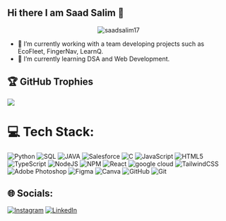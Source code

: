 ## Hi there I am Saad Salim 👋
<p align="center"> <img src="https://komarev.com/ghpvc/?username=saadsalim17&label=VISITS&color=0e75b6&style=for-the-badge" alt="saadsalim17" /> </p>

- 🔭 I’m currently working with a team developing projects such as EcoFleet, FingerNav, LearnQ.
- 🌱 I’m currently learning DSA and Web Development.
## 🏆 GitHub Trophies
![](https://github-profile-trophy.vercel.app/?username=saadsaleem17&theme=discord&no-frame=false&no-bg=false&margin-w=4)

# 💻 Tech Stack:
![Python](https://img.shields.io/badge/Python-%233776AB?style=for-the-badge&logo=python&labelColor=white) ![SQL](https://img.shields.io/badge/SQL-%234479A1?style=for-the-badge&logo=mysql&logoColor=white) ![JAVA](https://img.shields.io/badge/java-black?style=for-the-badge&logo=Java&labelColor=white) ![Salesforce](https://img.shields.io/badge/Salesforce-%234479A1?style=for-the-badge&logo=salesforce&logoColor=white) ![C](https://img.shields.io/badge/c-%2300599C.svg?style=for-the-badge&logo=c&logoColor=white) ![JavaScript](https://img.shields.io/badge/javascript-%23323330.svg?style=for-the-badge&logo=javascript&logoColor=%23F7DF1E) ![HTML5](https://img.shields.io/badge/html5-%23E34F26.svg?style=for-the-badge&logo=html5&logoColor=white) ![TypeScript](https://img.shields.io/badge/typescript-%23007ACC.svg?style=for-the-badge&logo=typescript&logoColor=white)   ![NodeJS](https://img.shields.io/badge/node.js-6DA55F?style=for-the-badge&logo=node.js&logoColor=white) ![NPM](https://img.shields.io/badge/NPM-%23CB3837.svg?style=for-the-badge&logo=npm&logoColor=white) ![React](https://img.shields.io/badge/react-%2320232a.svg?style=for-the-badge&logo=react&logoColor=%2361DAFB) ![google cloud](https://img.shields.io/badge/google%20cloud-%234285F4?style=for-the-badge&logo=googlecloud&logoColor=white) ![TailwindCSS](https://img.shields.io/badge/tailwindcss-%2338B2AC.svg?style=for-the-badge&logo=tailwind-css&logoColor=white) ![Adobe Photoshop](https://img.shields.io/badge/adobe%20photoshop-%2331A8FF.svg?style=for-the-badge&logo=adobe%20photoshop&logoColor=white) ![Figma](https://img.shields.io/badge/figma-%23F24E1E.svg?style=for-the-badge&logo=figma&logoColor=white) ![Canva](https://img.shields.io/badge/Canva-%2300C4CC.svg?style=for-the-badge&logo=Canva&logoColor=white) ![GitHub](https://img.shields.io/badge/github-%23121011.svg?style=for-the-badge&logo=github&logoColor=white) ![Git](https://img.shields.io/badge/git-%23F05033.svg?style=for-the-badge&logo=git&logoColor=white)

## 🌐 Socials:
[![Instagram](https://img.shields.io/badge/Instagram-%23E4405F.svg?logo=Instagram&logoColor=white)](https://instagram.com/saadsalim07)
[![LinkedIn](https://img.shields.io/badge/LinkedIn-%230077B5.svg?logo=linkedin&logoColor=white)](https://www.linkedin.com/in/saad-salim-24b251228/) 
<!-- 👯 I’m looking to collaborate on ...
<!-- - 🤔 I’m looking for help with ...

- 📫 How to reach me: ...
- 😄 Pronouns: ...
- ⚡ Fun fact: ... -->

